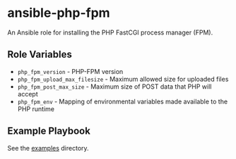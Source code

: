# ansible-php-fpm

An Ansible role for installing the PHP FastCGI process manager (FPM).

## Role Variables

- `php_fpm_version` - PHP-FPM version
- `php_fpm_upload_max_filesize` - Maximum allowed size for uploaded files
- `php_fpm_post_max_size` - Maximum size of POST data that PHP will accept
- `php_fpm_env` - Mapping of environmental variables made available to the PHP runtime

## Example Playbook

See the [examples](./examples/) directory.

